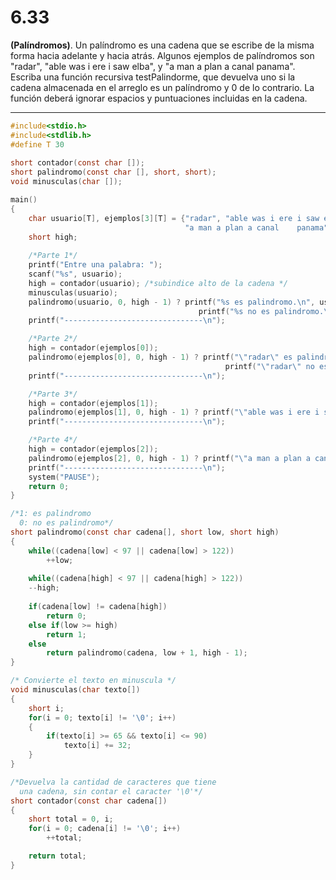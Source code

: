 # 6.33

**(Palíndromos)**. Un palíndromo es una cadena que se escribe de la misma forma hacia adelante y hacia atrás. Algunos ejemplos de palíndromos son "radar", "able was i ere i saw elba", y "a man a plan a canal panama". Escriba una función recursiva testPalindorme, que devuelva uno si la cadena almacenada en el arreglo es un palíndromo y 0 de lo contrario. La función deberá ignorar espacios y puntuaciones incluidas en la cadena.

-----------------------------------------------------------------------------------------------------------------------------------------------------------
```c
#include<stdio.h>
#include<stdlib.h>
#define T 30
			
short contador(const char []);
short palindromo(const char [], short, short);
void minusculas(char []);

main()
{
	char usuario[T], ejemplos[3][T] = {"radar", "able was i ere i saw elba", 
									   "a man a plan a canal 	panama"};
	short high;
	
	/*Parte 1*/
	printf("Entre una palabra: ");
	scanf("%s", usuario);
	high = contador(usuario); /*subindice alto de la cadena */
	minusculas(usuario);
	palindromo(usuario, 0, high - 1) ? printf("%s es palindromo.\n", usuario) : 
									      printf("%s no es palindromo.\n", usuario);
	printf("-------------------------------\n");

	/*Parte 2*/
	high = contador(ejemplos[0]);
	palindromo(ejemplos[0], 0, high - 1) ? printf("\"radar\" es palindromo.\n") : 
												printf("\"radar\" no es palindromo.\n");
	printf("-------------------------------\n");

	/*Parte 3*/
	high = contador(ejemplos[1]);
	palindromo(ejemplos[1], 0, high - 1) ? printf("\"able was i ere i saw elba\" es 													palindromo.\n") : printf("\"able was i 													ere i saw elba\" no es palindromo.\n");
	printf("-------------------------------\n");

	/*Parte 4*/
	high = contador(ejemplos[2]);
	palindromo(ejemplos[2], 0, high - 1) ? printf("\"a man a plan a canal panama\" es 												palindromo.\n") : printf("\"a man a plan a 													canal panama\" no es palindromo.\n");
	printf("-------------------------------\n");
	system("PAUSE");
	return 0;
}

/*1: es palindromo
  0: no es palindromo*/
short palindromo(const char cadena[], short low, short high)
{
	while((cadena[low] < 97 || cadena[low] > 122))
		++low;
		
	while((cadena[high] < 97 || cadena[high] > 122))
	--high;
	
	if(cadena[low] != cadena[high])
		return 0;
	else if(low >= high)
		return 1;
	else		
		return palindromo(cadena, low + 1, high - 1);	
}

/* Convierte el texto en minuscula */
void minusculas(char texto[])
{
	short i;
	for(i = 0; texto[i] != '\0'; i++)
	{
		if(texto[i] >= 65 && texto[i] <= 90)
			texto[i] += 32;
	}
}

/*Devuelva la cantidad de caracteres que tiene 
  una cadena, sin contar el caracter '\0'*/
short contador(const char cadena[])
{
	short total = 0, i;
	for(i = 0; cadena[i] != '\0'; i++)
		++total;

	return total;
}
```